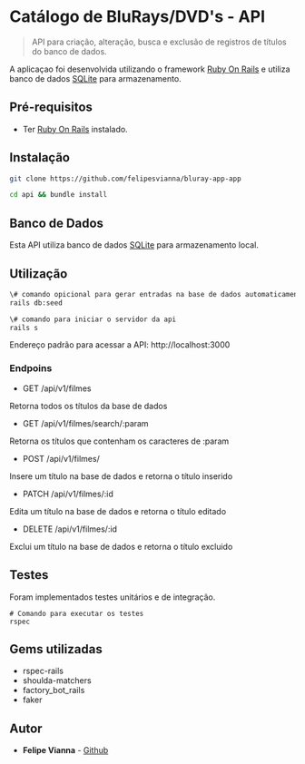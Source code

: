 # Catálogo de BluRays/DVD's - API

> API para criação, alteração, busca e exclusão de registros de títulos do banco de dados.

A aplicaçao foi desenvolvida utilizando o framework [Ruby On Rails](https://rubyonrails.org/) e utiliza banco de dados [SQLite](https://www.sqlite.org/index.html) para armazenamento.

## Pré-requisitos

- Ter [Ruby On Rails](https://gorails.com/setup/ubuntu/20.04#ruby-rbenv) instalado.

## Instalação

```bash
git clone https://github.com/felipesvianna/bluray-app-app

cd api && bundle install
```
## Banco de Dados

Esta API utiliza banco de dados [SQLite](https://www.sqlite.org/index.html) para armazenamento local.

## Utilização

```bash
\# comando opicional para gerar entradas na base de dados automaticamente
rails db:seed

\# comando para iniciar o servidor da api
rails s
```

Endereço padrão para acessar a API: http://localhost:3000

### Endpoins

- GET /api/v1/filmes

Retorna todos os títulos da base de dados

- GET /api/v1/filmes/search/:param 

Retorna os títulos que contenham os caracteres de :param

- POST /api/v1/filmes/

Insere um título na base de dados e retorna o título inserido
- PATCH /api/v1/filmes/:id

Edita um título na base de dados e retorna o título editado

- DELETE /api/v1/filmes/:id

Exclui um título na base de dados e retorna o título excluido

## Testes

Foram implementados testes unitários e de integração.

```
# Comando para executar os testes
rspec
```

## Gems utilizadas

- rspec-rails
- shoulda-matchers
- factory_bot_rails
- faker

## Autor

- **Felipe Vianna** - [Github](https://github.com/felipesvianna)
